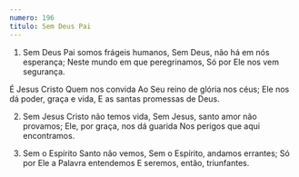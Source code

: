 ```yaml
---
numero: 196
titulo: Sem Deus Pai
---
```

1. Sem Deus Pai somos frágeis humanos,
Sem Deus, não há em nós esperança;
Neste mundo em que peregrinamos,
Só por Ele nos vem segurança.

É Jesus Cristo Quem nos convida
Ao Seu reino de glória nos céus;
Ele nos dá poder, graça e vida,
E as santas promessas de Deus.

2. Sem Jesus Cristo não temos vida,
Sem Jesus, santo amor não provamos;
Ele, por graça, nos dá guarida
Nos perigos que aqui encontramos.

3. Sem o Espírito Santo não vemos,
Sem o Espírito, andamos errantes;
Só por Ele a Palavra entendemos
E seremos, então, triunfantes.

